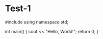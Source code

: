 # Test-1

#include <iostream>
using namespace std;

int main() 
{
    cout << "Hello, World!";
    return 0;
}
